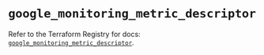 # `google_monitoring_metric_descriptor`

Refer to the Terraform Registry for docs: [`google_monitoring_metric_descriptor`](https://registry.terraform.io/providers/hashicorp/google/6.24.0/docs/resources/monitoring_metric_descriptor).
